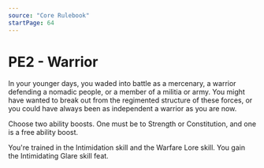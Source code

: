 ```yaml
---
source: "Core Rulebook"
startPage: 64
---
```

# PE2 - Warrior
In your younger days, you waded into battle as a mercenary, a warrior defending a nomadic people, or a member of a militia or army. You might have wanted to break out from the regimented structure of these forces, or you could have always been as independent a warrior as you are now.

Choose two ability boosts. One must be to Strength or Constitution, and one is a free ability boost.

You're trained in the Intimidation skill and the Warfare Lore skill. You gain the Intimidating Glare skill feat.